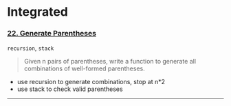 # Integrated

### [22. Generate Parentheses](https://leetcode.com/problems/generate-parentheses/)
`recursion`, `stack`

> Given n pairs of parentheses, write a function to generate all combinations of well-formed parentheses.

* use recursion to generate combinations, stop at n*2
* use stack to check valid parentheses
***